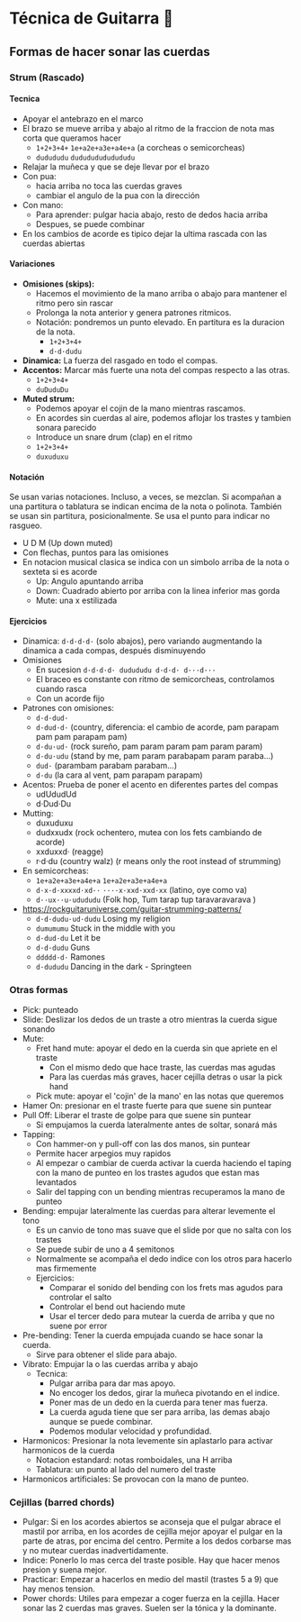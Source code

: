 # Técnica de Guitarra 🎸

## Formas de hacer sonar las cuerdas

### Strum (Rascado)

#### Tecnica

- Apoyar el antebrazo en el marco
- El brazo se mueve arriba y abajo al ritmo de la fraccion de nota mas corta que queramos hacer
	- `1+2+3+4+` `1e+a2e+a3e+a4e+a` (a corcheas o semicorcheas)
	- `dudududu` `dudududududududu`
- Relajar la muñeca y que se deje llevar por el brazo
- Con pua:
	- hacia arriba no toca las cuerdas graves
	- cambiar el angulo de la pua con la dirección
- Con mano:
	- Para aprender: pulgar hacia abajo, resto de dedos hacia arriba
	- Despues, se puede combinar
- En los cambios de acorde es tipico dejar la ultima rascada con las cuerdas abiertas


#### Variaciones

- **Omisiones (skips):**
	- Hacemos el movimiento de la mano arriba o abajo para mantener el ritmo pero sin rascar
	- Prolonga la nota anterior y genera patrones ritmicos.
	- Notación: pondremos un punto elevado. En partitura es la duracion de la nota.
		- `1+2+3+4+`
		- `d·d·dudu`
- **Dinamica:** La fuerza del rasgado en todo el compas.
- **Accentos:** Marcar más fuerte una nota del compas respecto a las otras.
	- `1+2+3+4+`
	- `duDuduDu`
- **Muted strum:**
	- Podemos apoyar el cojin de la mano mientras rascamos.
	- En acordes sin cuerdas al aire, podemos aflojar los trastes y tambien sonara parecido
	- Introduce un snare drum (clap) en el ritmo
	- `1+2+3+4+`
	- `duxuduxu`

#### Notación

Se usan varias notaciones. Incluso, a veces, se mezclan.
Si acompañan a una partitura o tablatura se indican encima de la nota o polinota.
También se usan sin partitura, posicionalmente. Se usa el punto para indicar no rasgueo.

- U D M (Up down muted)
- Con flechas, puntos para las omisiones
- En notacion musical clasica se indica con un simbolo arriba de la nota o sexteta si es acorde
	- Up: Angulo apuntando arriba
	- Down: Cuadrado abierto por arriba con la linea inferior mas gorda
	- Mute: una x estilizada

#### Ejercicios

- Dinamica: `d·d·d·d·` (solo abajos), pero variando augmentando la dinamica a cada compas, después disminuyendo
- Omisiones
	- En sucesion `d·d·d·d· dudududu d·d·d· d···d···`
	- El braceo es constante con ritmo de semicorcheas, controlamos cuando rasca
	- Con un acorde fijo
- Patrones con omisiones:
	- `d·d·dud·`
	- `d·dud·d·` (country, diferencia: el cambio de acorde, pam parapam pam pam parapam pam)
	- `d·du·ud·` (rock sureño, pam param param pam param param)
	- `d·du·udu` (stand by me, pam param parabapam param paraba...)
	- `dud·`  (parambam parabam parabam...)
	- `d·du`  (la cara al vent, pam parapam parapam)
- Acentos: Prueba de poner el acento en diferentes partes del compas
	- udUdudUd
	- d·Dud·Du
- Mutting:
	- duxuduxu
	- dudxxudx (rock ochentero, mutea con los fets cambiando de acorde)
	- xxduxxd· (reagge)
	- r·d·du (country walz) (r means only the root instead of strumming)
- En semicorcheas:
	- `1e+a2e+a3e+a4e+a` `1e+a2e+a3e+a4e+a`
	- `d·x·d·xxxxd·xd··` `····x·xxd·xxd·xx` (latino, oye como va)
	- `d··ux··u·udududu` (Folk hop, Tum tarap tup taravaravarava )
- https://rockguitaruniverse.com/guitar-strumming-patterns/
	- `d·d·dudu·ud·dudu` Losing my religion
	- `dumumumu` Stuck in the middle with you
	- `d·dud·du` Let it be
	- `d·d·dudu` Guns
	- `ddddd·d·` Ramones
	- `d·dududu` Dancing in the dark - Springteen



### Otras formas

- Pick: punteado
- Slide: Deslizar los dedos de un traste a otro mientras la cuerda sigue sonando
- Mute:
	- Fret hand mute: apoyar el dedo en la cuerda sin que apriete en el traste
		- Con el mismo dedo que hace traste, las cuerdas mas agudas
		- Para las cuerdas más graves, hacer cejilla detras o usar la pick hand
	- Pick mute: apoyar el 'cojin' de la mano' en las notas que queremos 
- Hamer On: presionar en el traste fuerte para que suene sin puntear
- Pull Off: Liberar el traste de golpe para que suene sin puntear
	- Si empujamos la cuerda lateralmente antes de soltar, sonará más
- Tapping:
	- Con hammer-on y pull-off con las dos manos, sin puntear
	- Permite hacer arpegios muy rapidos
	- Al empezar o cambiar de cuerda activar la cuerda haciendo el taping con la mano de punteo en los trastes agudos que estan mas levantados
	- Salir del tapping con un bending mientras recuperamos la mano de punteo
- Bending: empujar lateralmente las cuerdas para alterar levemente el tono
	- Es un canvio de tono mas suave que el slide por que no salta con los trastes
	- Se puede subir de uno a 4 semitonos
	- Normalmente se acompaña el dedo indice con los otros para hacerlo mas firmemente
	- Ejercicios:
		- Comparar el sonido del bending con los frets mas agudos para controlar el salto
		- Controlar el bend out haciendo mute
		- Usar el tercer dedo para mutear la cuerda de arriba y que no suene por error
- Pre-bending: Tener la cuerda empujada cuando se hace sonar la cuerda.
	- Sirve para obtener el slide para abajo.
- Vibrato: Empujar la o las cuerdas arriba y abajo
	- Tecnica:
		- Pulgar arriba para dar mas apoyo.
		- No encoger los dedos, girar la muñeca pivotando en el indice.
		- Poner mas de un dedo en la cuerda para tener mas fuerza.
		- La cuerda aguda tiene que ser para arriba, las demas abajo aunque se puede combinar.
		- Podemos modular velocidad y profundidad.
- Harmonicos: Presionar la nota levemente sin aplastarlo para activar harmonicos de la cuerda
	- Notacion estandard: notas romboidales, una H arriba
	- Tablatura: un punto al lado del numero del traste
- Harmonicos artificiales: Se provocan con la mano de punteo.


### Cejillas (barred chords)

- Pulgar:
  Si en los acordes abiertos se aconseja que el pulgar abrace el mastil por arriba,
  en los acordes de cejilla mejor apoyar el pulgar en la parte de atras, por encima del centro.
  Permite a los dedos corbarse mas y no mutear cuerdas inadvertidamente.
- Indice:
  Ponerlo lo mas cerca del traste posible. Hay que hacer menos presion y suena mejor.
- Practicar: Empezar a hacerlos en medio del mastil (trastes 5 a 9) que hay menos tension.
- Power chords: Utiles para empezar a coger fuerza en la cejilla. Hacer sonar las 2 cuerdas mas graves. Suelen ser la tónica y la dominante.



